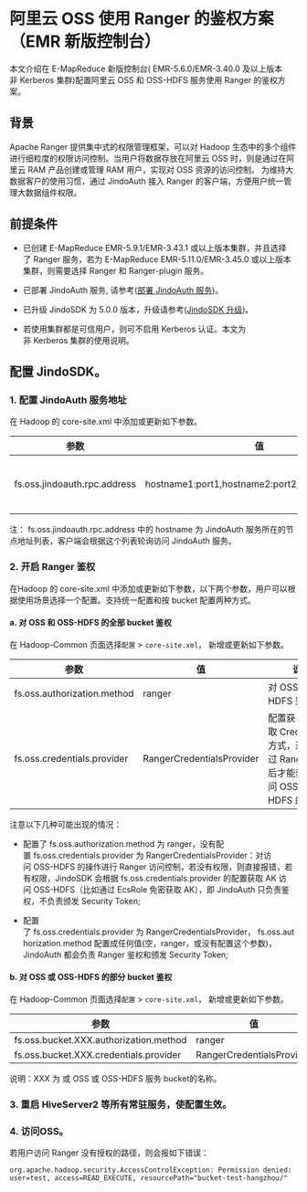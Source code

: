 # 阿里云 OSS 使用 Ranger 的鉴权方案（EMR 新版控制台）

本文介绍在 E-MapReduce 新版控制台( EMR-5.6.0/EMR-3.40.0 及以上版本非 Kerberos 集群)配置阿里云 OSS 和 OSS-HDFS 服务使用 Ranger 的鉴权方案。

## 背景

Apache Ranger 提供集中式的权限管理框架，可以对 Hadoop 生态中的多个组件进行细粒度的权限访问控制。当用户将数据存放在阿里云 OSS 时，则是通过在阿里云 RAM 产品创建或管理 RAM 用户，实现对 OSS 资源的访问控制。 为维持大数据客户的使用习惯，通过 JindoAuth 接入 Ranger 的客户端，方便用户统一管理大数据组件权限。

## 前提条件

*   已创建 E-MapReduce EMR-5.9.1/EMR-3.43.1 或以上版本集群，并且选择了 Ranger 服务，若为 E-MapReduce EMR-5.11.0/EMR-3.45.0 或以上版本集群，则需要选择 Ranger 和 Ranger-plugin 服务。
    
*   已部署 JindoAuth 服务, 请参考([部署 JindoAuth 服务](/docs/user/5.x/5.0.0/jindoauth/jindoauth_deploy.md))。

*   已升级 JindoSDK 为 5.0.0 版本，升级请参考([JindoSDK 升级](/docs/user/5.x/upgrade/emr2_upgrade_jindosdk_beta.md))。

*   若使用集群都是可信用户，则可不启用 Kerberos 认证。本文为非 Kerberos 集群的使用说明。
    

## 配置 JindoSDK。

### 1. 配置 JindoAuth 服务地址

在 Hadoop 的 core-site.xml 中添加或更新如下参数。

|  参数  |  值  |  说明  |
| --- | --- | --- |
|  fs.oss.jindoauth.rpc.address  |  hostname1:port1,hostname2:port2,hostname3:port3  |  访问 JindoAuth 服务的 rpc 地址列表。  |

注： fs.oss.jindoauth.rpc.address 中的 hostname 为 JindoAuth 服务所在的节点地址列表，客户端会根据这个列表轮询访问 JindoAuth 服务。

### 2. 开启 Ranger 鉴权

在Hadoop 的 core-site.xml 中添加或更新如下参数，以下两个参数，用户可以根据使用场景选择一个配置。支持统一配置和按 bucket 配置两种方式。

#### a. 对 OSS 和 OSS-HDFS 的全部 bucket 鉴权

在 Hadoop-Common 页面选择`配置` > `core-site.xml`， 新增或更新如下参数。

|  参数  |  值  |  说明  |
| --- | --- | --- |
|  fs.oss.authorization.method  |  ranger  |  对 OSS-HDFS 鉴权。  |
|  fs.oss.credentials.provider   |  RangerCredentialsProvider  |  配置获取 Credential 的方式，通过 Ranger 鉴权后才能获取访问 OSS-HDFS 的 AK。  |

注意以下几种可能出现的情况： 

*   配置了 fs.oss.authorization.method 为 ranger，没有配置 fs.oss.credentials.provider 为 RangerCredentialsProvider：对访问 OSS-HDFS 的操作进行 Ranger 访问控制，若没有权限，则直接报错，若有权限，JindoSDK 会根据 fs.oss.credentials.provider 的配置获取 AK 访问 OSS-HDFS（比如通过 EcsRole 免密获取 AK），即 JindoAuth 只负责鉴权，不负责颁发 Security Token;
    
*   配置了 fs.oss.credentials.provider 为 RangerCredentialsProvider， fs.oss.authorization.method 配置成任何值(空，ranger，或没有配置这个参数)，JindoAuth 都会负责 Ranger 鉴权和颁发 Security Token;
    

#### b. 对 OSS 或 OSS-HDFS 的部分 bucket 鉴权

在 Hadoop-Common 页面选择`配置` > `core-site.xml`， 新增或更新如下参数。

|  参数  |  值  |
| --- | --- |
|  fs.oss.bucket.XXX.authorization.method  |  ranger  |
|  fs.oss.bucket.XXX.credentials.provider  |  RangerCredentialsProvider  |

说明：XXX 为 或 OSS 或 OSS-HDFS 服务 bucket的名称。

### 3. 重启 HiveServer2 等所有常驻服务，使配置生效。

### 4. 访问OSS。

若用户访问 Ranger 没有授权的路径，则会报如下错误：

    org.apache.hadoop.security.AccessControlException: Permission denied: user=test, access=READ_EXECUTE, resourcePath="bucket-test-hangzhou/"
